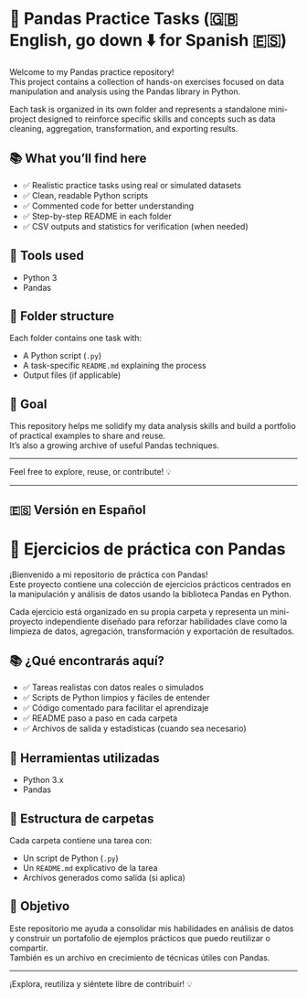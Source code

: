 # 🐼 Pandas Practice Tasks (🇬🇧 English, go down ⬇️ for Spanish 🇪🇸)

Welcome to my Pandas practice repository!  
This project contains a collection of hands-on exercises focused on data manipulation and analysis using the Pandas library in Python.

Each task is organized in its own folder and represents a standalone mini-project designed to reinforce specific skills and concepts such as data cleaning, aggregation, transformation, and exporting results.

## 📚 What you’ll find here

- ✅ Realistic practice tasks using real or simulated datasets
- ✅ Clean, readable Python scripts
- ✅ Commented code for better understanding
- ✅ Step-by-step README in each folder
- ✅ CSV outputs and statistics for verification (when needed)

## 🧰 Tools used

- Python 3
- Pandas

## 📁 Folder structure

Each folder contains one task with:

- A Python script (`.py`)
- A task-specific `README.md` explaining the process
- Output files (if applicable)


## 📌 Goal

This repository helps me solidify my data analysis skills and build a portfolio of practical examples to share and reuse.  
It’s also a growing archive of useful Pandas techniques.

---

Feel free to explore, reuse, or contribute! 💡

--------

## 🇪🇸 Versión en Español

# 🐼 Ejercicios de práctica con Pandas

¡Bienvenido a mi repositorio de práctica con Pandas!  
Este proyecto contiene una colección de ejercicios prácticos centrados en la manipulación y análisis de datos usando la biblioteca Pandas en Python.

Cada ejercicio está organizado en su propia carpeta y representa un mini-proyecto independiente diseñado para reforzar habilidades clave como la limpieza de datos, agregación, transformación y exportación de resultados.

## 📚 ¿Qué encontrarás aquí?

- ✅ Tareas realistas con datos reales o simulados
- ✅ Scripts de Python limpios y fáciles de entender
- ✅ Código comentado para facilitar el aprendizaje
- ✅ README paso a paso en cada carpeta
- ✅ Archivos de salida y estadísticas (cuando sea necesario)

## 🧰 Herramientas utilizadas

- Python 3.x
- Pandas

## 📁 Estructura de carpetas

Cada carpeta contiene una tarea con:

- Un script de Python (`.py`)
- Un `README.md` explicativo de la tarea
- Archivos generados como salida (si aplica)


## 📌 Objetivo

Este repositorio me ayuda a consolidar mis habilidades en análisis de datos y construir un portafolio de ejemplos prácticos que puedo reutilizar o compartir.  
También es un archivo en crecimiento de técnicas útiles con Pandas.

---

¡Explora, reutiliza y siéntete libre de contribuir! 💡

